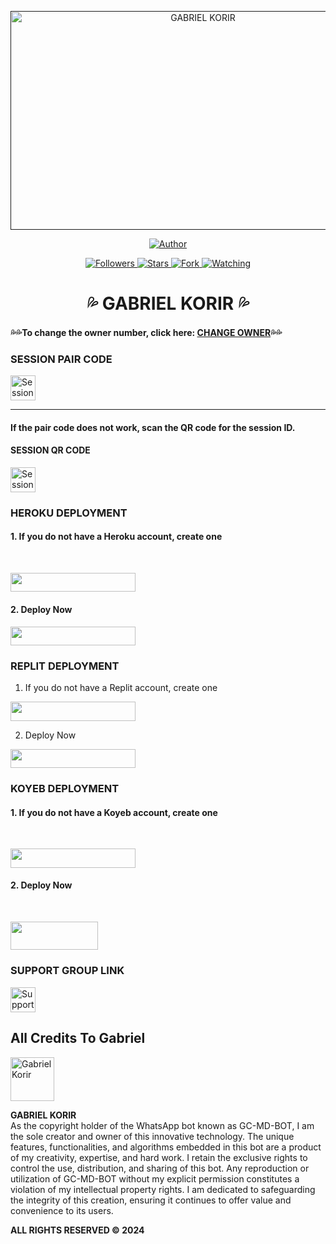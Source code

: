 <p align="center">  
  <a href="">
    <img alt="GABRIEL KORIR" width="600" height="350" src="https://i.imgur.com/Fp7qeBS.jpeg">
  </a>
</p>

<p align="center">
  <a href="https://github.com/Moonlitwhisperske/GC-MD-BOT">
    <img title="Author" src="https://img.shields.io/badge/GABRIEL%20KORIR-blue?style=for-the-badge&logo=github">
  </a>
</p>

<p align="center">
  <a href="https://github.com/Moonlitwhisperske?tab=followers">
    <img title="Followers" src="https://img.shields.io/github/followers/Moonlitwhisperske?label=Followers&style=social">
  </a>
  <a href="https://github.com/Moonlitwhisperske/GC-MD-BOT/stargazers/">
    <img title="Stars" src="https://img.shields.io/github/stars/Moonlitwhisperske/GC-MD-BOT?style=social">
  </a>
  <a href="https://github.com/Moonlitwhisperske/GC-MD-BOT/network/members">
    <img title="Fork" src="https://img.shields.io/github/forks/Moonlitwhisperske/GC-MD-BOT?style=social">
  </a>
  <a href="https://github.com/Moonlitwhisperske/GC-MD-BOT/watchers">
    <img title="Watching" src="https://img.shields.io/github/watchers/Moonlitwhisperske/GC-MD-BOT?label=Watching&style=social">
  </a>
</p>

<h1 align="center">💦 GABRIEL KORIR 💦</h1>

#### 💦💦To change the owner number, click here: [CHANGE OWNER](https://github.com/Moonlitwhisperske/GC-MD-BOT/blob/main/plugins/main-creator.js#L7)💦💦

### SESSION PAIR CODE
<p align="left">
  <a href="https://replit.com/@gabrielkorir12/Prince-PairCode-1">
    <img height="40" title="Session ID" src="https://img.shields.io/badge/SESSION%20ID-black?style=for-the-badge&logo=replit">
  </a>
</p>

****

#### If the pair code does not work, scan the QR code for the session ID.

#### SESSION QR CODE
<a href="https://princebotqr.onrender.com/">
  <img height="40" title="Session QR Code" src="https://img.shields.io/badge/SESSION%20ID-black?style=for-the-badge&logo=render">
</a>
<p/>

### HEROKU DEPLOYMENT

#### 1. If you do not have a Heroku account, create one
<br>   
<p align="left">
  <a href="https://signup.heroku.com">
    <img src="https://img.shields.io/badge/Heroku%20Account-black?style=for-the-badge&logo=heroku" width="200" height="30.45"/>
  </a>
</p>

#### 2. Deploy Now
<p align="left">
  <a href="https://heroku.com/deploy?template=https://github.com/Moonlitwhisperske/GC-MD-BOT">
    <img src="https://img.shields.io/badge/Heroku%20Deploy-black?style=for-the-badge&logo=heroku" width="200" height="30.45"/>
  </a>
</p>

### REPLIT DEPLOYMENT

1. If you do not have a Replit account, create one
    <br>
<p align="left">
  <a href="https://replit.com/signup">
    <img src="https://img.shields.io/badge/Replit%20Account-black?style=for-the-badge&logo=replit" width="200" height="30.45"/>
  </a>
</p>

2. Deploy Now
    <br>
<p align="left">
  <a href="https://repl.it/github/Moonlitwhisperske/GC-MD-BOT">
    <img src="https://img.shields.io/badge/Replit%20Deploy-black?style=for-the-badge&logo=replit" width="200" height="30.45"/>
  </a>
</p>

### KOYEB DEPLOYMENT

#### 1. If you do not have a Koyeb account, create one
   <br>
   <p align="left">
     <a href="https://app.koyeb.com/auth/signup">
       <img src="https://img.shields.io/badge/Koyeb%20Account-black?style=for-the-badge&logo=koyeb" width="200" height="30.45"/>
     </a>
   </p>

#### 2. Deploy Now
   <br>
   <p align="left">
     <a href="https://app.koyeb.com/apps/deploy?type=git&repository=github.com%2FMoonlitwhisperske%2FGC-MD-BOT&branch=main&nameprincegds&builder=dockerfile&env[DATABASE_URL]=&env[SESSION_ID]=your+sessionid+here&env[PREFIX]=!&env[MODE]=public&env=[autoRead]=false&env[statusview]=false&env[REMOVEBG_KEY]=your+rmbg+key&env[antidelete]=false">
       <img src="https://www.koyeb.com/static/images/deploy/button.svg" width="140" height="45.45"/>
     </a>
   </p>

### SUPPORT GROUP LINK

<p align="left">
  <a href="https://whatsapp.com/channel/0029VaWMEVKJpe8pdQTkLl2A">
    <img height="40" width="40" title="Support Group" src="https://img.shields.io/badge/Support%20Group-25D366?style=for-the-badge&logo=whatsapp&logoColor=white">
  </a>
</p>

<h2 align="left">All Credits To Gabriel</h2>

<a href="https://github.com/Moonlitwhisperske">
  <img src="https://github.com/Moonlitwhisperske.png" width="70" height="70" alt="Gabriel Korir"/>
</a>

<p>
  <strong>GABRIEL KORIR</strong>
  <br>
  As the copyright holder of the WhatsApp bot known as GC-MD-BOT, I am the sole creator and owner of this innovative technology. The unique features, functionalities, and algorithms embedded in this bot are a product of my creativity, expertise, and hard work. I retain the exclusive rights to control the use, distribution, and sharing of this bot. Any reproduction or utilization of GC-MD-BOT without my explicit permission constitutes a violation of my intellectual property rights. I am dedicated to safeguarding the integrity of this creation, ensuring it continues to offer value and convenience to its users.
</p>

<p>
  <strong>ALL RIGHTS RESERVED © 2024</strong>
</p>
